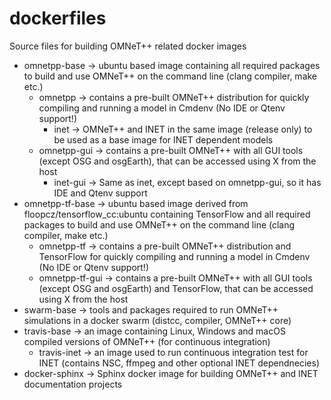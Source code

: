 # dockerfiles
Source files for building OMNeT++ related docker images

 - omnetpp-base -> ubuntu based image containing all required packages to build and use OMNeT++ on the command line (clang compiler, make etc.)
   - omnetpp -> contains a pre-built OMNeT++ distribution for quickly compiling and running a model in Cmdenv (No IDE or Qtenv support!)
     - inet -> OMNeT++ and INET in the same image (release only) to be used as a base image for INET dependent models
   - omnetpp-gui -> contains a pre-built OMNeT++ with all GUI tools (except OSG and osgEarth), that can be accessed using X from the host
     - inet-gui -> Same as inet, except based on omnetpp-gui, so it has IDE and Qtenv support
 - omnetpp-tf-base -> ubuntu based image derived from floopcz/tensorflow_cc:ubuntu containing TensorFlow and all required packages to build and use OMNeT++ on the command line (clang compiler, make etc.)
   - omnetpp-tf -> contains a pre-built OMNeT++ distribution and TensorFlow for quickly compiling and running a model in Cmdenv (No IDE or Qtenv support!)
   - omnetpp-tf-gui -> contains a pre-built OMNeT++ with all GUI tools (except OSG and osgEarth) and TensorFlow, that can be accessed using X from the host
 - swarm-base -> tools and packages required to run OMNeT++ simulations in a docker swarm (distcc, compiler, OMNeT++ core)
 - travis-base -> an image containing Linux, Windows and macOS compiled versions of OMNeT++ (for continuous integration)
   - travis-inet -> an image used to run continuous integration test for INET (contains NSC, ffmpeg and other optional INET dependnecies)
 - docker-sphinx -> Sphinx docker image for building OMNeT++ and INET documentation projects
